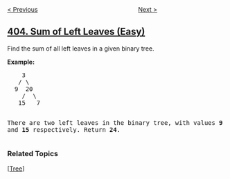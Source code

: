 <!--|This file generated by command(leetcode description); DO NOT EDIT.    |-->
<!--+----------------------------------------------------------------------+-->
<!--|@author    openset <openset.wang@gmail.com>                           |-->
<!--|@link      https://github.com/openset                                 |-->
<!--|@home      https://github.com/openset/leetcode                        |-->
<!--+----------------------------------------------------------------------+-->

[< Previous](https://github.com/openset/leetcode/tree/master/problems/frog-jump "Frog Jump")
　　　　　　　　　　　　　　　　
[Next >](https://github.com/openset/leetcode/tree/master/problems/convert-a-number-to-hexadecimal "Convert a Number to Hexadecimal")

## [404. Sum of Left Leaves (Easy)](https://leetcode.com/problems/sum-of-left-leaves "左叶子之和")

<p>Find the sum of all left leaves in a given binary tree.</p>

<p><b>Example:</b>
<pre>
    3
   / \
  9  20
    /  \
   15   7

There are two left leaves in the binary tree, with values <b>9</b> and <b>15</b> respectively. Return <b>24</b>.
</pre>
</p>

### Related Topics
  [[Tree](https://github.com/openset/leetcode/tree/master/tag/tree/README.md)]
